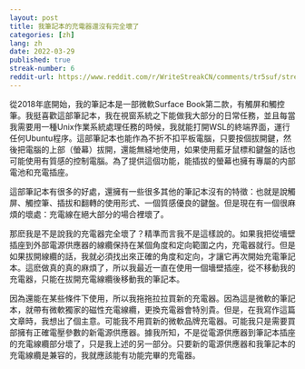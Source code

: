 ```yaml
---
layout: post
title: 我筆記本的充電器還沒有完全壞了
categories: [zh]
lang: zh
date: 2022-03-29
published: true
streak-number: 6
reddit-url: https://www.reddit.com/r/WriteStreakCN/comments/tr5suf/streak_6_我筆記本的充電器還沒有完全壞了/
---
```

從2018年底開始，我的筆記本是一部微軟Surface Book第二款，有觸屏和觸控筆。我挺喜歡這部筆記本，我在視窗系統之下能做我大部分的日常任務，並且每當我需要用一種Unix作業系統處理任務的時候，我就能打開WSL的終端界面，運行任何Ubuntu程序。這部筆記本也能作為不折不扣平板電腦，只要按個拔開鍵，然後把電腦的上部（螢幕）拔開，還能無縫地使用，如果使用藍牙鼠標和鍵盤的話也可能使用有質感的控制電腦。為了提供這個功能，能插拔的螢幕也擁有專屬的内部電池和充電插座。

這部筆記本有很多的好處，還擁有一些很多其他的筆記本沒有的特徵：也就是說觸屏、觸控筆、插拔和翻轉的使用形式、一個質感優良的鍵盤。但是現在有一個很麻煩的壞處：充電線在絕大部分的場合裡壞了。

那麽我是不是說我的充電器完全壞了？精準而言我不是這樣說的。如果我把從墻壁插座到外部電源供應器的線纜保持在某個角度和定向範圍之内，充電器就行。但是如果拔開線纜的話，我就必須找出來正確的角度和定向，才讓它再次開始充電筆記本。這麽做真的真的麻煩了，所以我最近一直在使用一個墻壁插座，從不移動我的充電器，只能在拔開充電線纜後移動我的筆記本。

因為還能在某些條件下使用，所以我拖拖拉拉買新的充電器。因為這是微軟的筆記本，就帶有微軟獨家的磁性充電線纜，更換充電器會特別貴。但是，在我寫作這篇文章時，我想出了個主意。可能我不用買新的微軟品牌充電器。可能我只是需要買部擁有正確電壓參數的新電源供應器。據我所知，不是從電源供應器到筆記本插座的充電線纜部分壞了，只是我上述的另一部分。只要新的電源供應器和我筆記本的充電線纜是兼容的，我就應該能有功能完畢的充電器。